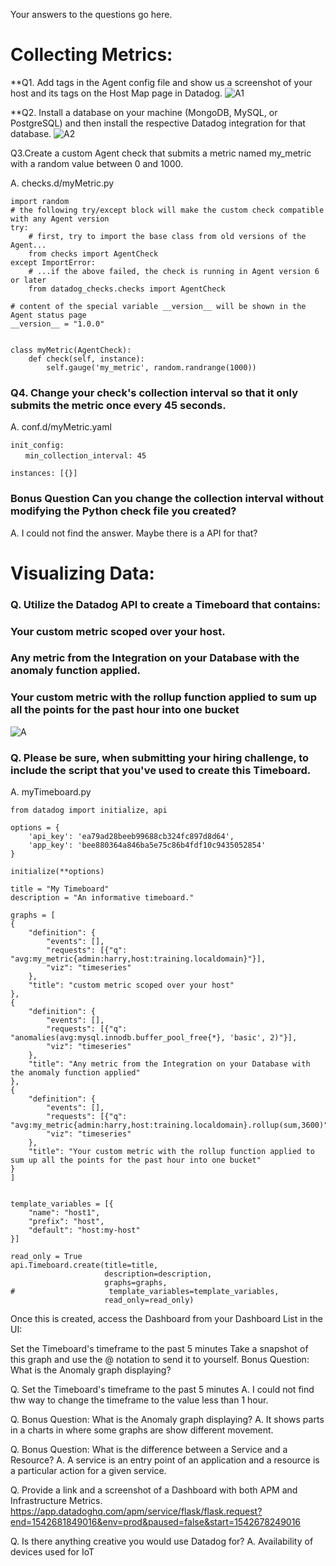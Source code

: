 Your answers to the questions go here.

# Collecting Metrics:

**Q1. Add tags in the Agent config file and show us a screenshot of your host and its tags on the Host Map page in Datadog.
![A1](https://github.com/jhhys/hiring-engineers/blob/master/Add%20tags%20in%20the%20Agent%20config%20file%20.png)

**Q2. Install a database on your machine (MongoDB, MySQL, or PostgreSQL) and then install the respective Datadog integration for that database.
![A2](https://github.com/jhhys/hiring-engineers/blob/master/Install%20a%20database%20on%20your%20machine.png)

Q3.Create a custom Agent check that submits a metric named my_metric with a random value between 0 and 1000.

A. checks.d/myMetric.py
```
import random
# the following try/except block will make the custom check compatible with any Agent version
try:
    # first, try to import the base class from old versions of the Agent...
    from checks import AgentCheck
except ImportError:
    # ...if the above failed, the check is running in Agent version 6 or later
    from datadog_checks.checks import AgentCheck

# content of the special variable __version__ will be shown in the Agent status page
__version__ = "1.0.0"


class myMetric(AgentCheck):
    def check(self, instance):
        self.gauge('my_metric', random.randrange(1000))
```

### Q4. Change your check's collection interval so that it only submits the metric once every 45 seconds.

A. conf.d/myMetric.yaml

``` 
init_config:
　　min_collection_interval: 45

instances: [{}]

```

### Bonus Question Can you change the collection interval without modifying the Python check file you created?
A. I could not find the answer. Maybe there is a API for that?

# Visualizing Data:

### Q. Utilize the Datadog API to create a Timeboard that contains:
### Your custom metric scoped over your host.
### Any metric from the Integration on your Database with the anomaly function applied.
### Your custom metric with the rollup function applied to sum up all the points for the past hour into one bucket

![A](https://github.com/jhhys/hiring-engineers/blob/master/Timeboard.png)

### Q. Please be sure, when submitting your hiring challenge, to include the script that you've used to create this Timeboard.

A. myTimeboard.py
```
from datadog import initialize, api

options = {
    'api_key': 'ea79ad28beeb99688cb324fc897d8d64',
    'app_key': 'bee880364a846ba5e75c86b4fdf10c9435052854'
}

initialize(**options)

title = "My Timeboard"
description = "An informative timeboard."

graphs = [
{
    "definition": {
        "events": [],
        "requests": [{"q": "avg:my_metric{admin:harry,host:training.localdomain}"}],
        "viz": "timeseries"
    },
    "title": "custom metric scoped over your host"
},
{
    "definition": {
        "events": [],
        "requests": [{"q": "anomalies(avg:mysql.innodb.buffer_pool_free{*}, 'basic', 2)"}],
        "viz": "timeseries"
    },
    "title": "Any metric from the Integration on your Database with the anomaly function applied"
},
{
    "definition": {
        "events": [],
        "requests": [{"q": "avg:my_metric{admin:harry,host:training.localdomain}.rollup(sum,3600)"}],
        "viz": "timeseries"
    },
    "title": "Your custom metric with the rollup function applied to sum up all the points for the past hour into one bucket"
}
]


template_variables = [{
    "name": "host1",
    "prefix": "host",
    "default": "host:my-host"
}]

read_only = True
api.Timeboard.create(title=title,
                     description=description,
                     graphs=graphs,
#                     template_variables=template_variables,
                     read_only=read_only)

```


Once this is created, access the Dashboard from your Dashboard List in the UI:

Set the Timeboard's timeframe to the past 5 minutes
Take a snapshot of this graph and use the @ notation to send it to yourself.
Bonus Question: What is the Anomaly graph displaying?







Q. Set the Timeboard's timeframe to the past 5 minutes
A. I could not find thw way to change the timeframe to the value less than 1 hour.

Q. Bonus Question: What is the Anomaly graph displaying?
A. It shows parts in a charts in where some graphs are show different movement.

Q. Bonus Question: What is the difference between a Service and a Resource?
A. A service is an entry point of an application and a resource is a particular action for a given service.

Q. Provide a link and a screenshot of a Dashboard with both APM and Infrastructure Metrics.
https://app.datadoghq.com/apm/service/flask/flask.request?end=1542681849016&env=prod&paused=false&start=1542678249016

Q. Is there anything creative you would use Datadog for?
A. Availability of devices used for IoT


